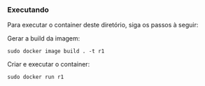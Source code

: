 ### Executando

Para executar o container deste diretório, siga os passos à seguir:

Gerar a build da imagem:
```
sudo docker image build . -t r1
```
Criar e executar o container:
```
sudo docker run r1
```